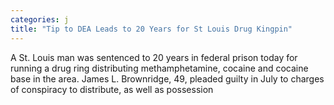 ```yaml
---
categories: j
title: "Tip to DEA Leads to 20 Years for St Louis Drug Kingpin"
---
```


      
      

      
       
 A St. Louis man was sentenced to 20 years in federal prison today for running a drug ring distributing methamphetamine, cocaine and cocaine base in the area. James L. Brownridge, 49, pleaded guilty in July to charges of conspiracy to distribute, as well as possession 